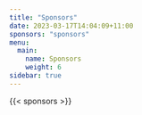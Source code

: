 ```yaml
---
title: "Sponsors"
date: 2023-03-17T14:04:09+11:00
sponsors: "sponsors"
menu:
  main:
    name: Sponsors
    weight: 6
sidebar: true
---
```


{{< sponsors >}}

